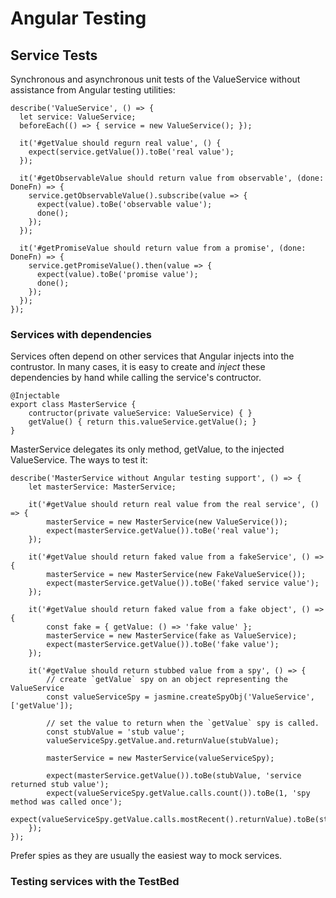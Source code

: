# Angular Testing

## Service Tests

Synchronous and asynchronous unit tests of the ValueService without assistance from Angular testing utilities:

    describe('ValueService', () => {
      let service: ValueService;
      beforeEach(() => { service = new ValueService(); });

      it('#getValue should regurn real value', () {
        expect(service.getValue()).toBe('real value');
      });

      it('#getObservableValue should return value from observable', (done: DoneFn) => {
        service.getObservableValue().subscribe(value => {
          expect(value).toBe('observable value');
          done();
        });
      });

      it('#getPromiseValue should return value from a promise', (done: DoneFn) => {
        service.getPromiseValue().then(value => {
          expect(value).toBe('promise value');
          done();
        });
      });
    });
  
### Services with dependencies
  
Services often depend on other services that Angular injects into the contrustor. In many cases, it is easy to create and *inject* these dependencies by hand while calling the service's contructor.

    @Injectable
    export class MasterService {
        contructor(private valueService: ValueService) { }
        getValue() { return this.valueService.getValue(); }
    }
    
MasterService delegates its only method, getValue, to the injected ValueService. The ways to test it:

    describe('MasterService without Angular testing support', () => {
        let masterService: MasterService;
        
        it('#getValue should return real value from the real service', () => {
            masterService = new MasterService(new ValueService());
            expect(masterService.getValue()).toBe('real value');
        });
        
        it('#getValue should return faked value from a fakeService', () => {
            masterService = new MasterService(new FakeValueService());
            expect(masterService.getValue()).toBe('faked service value');
        });
        
        it('#getValue should return faked value from a fake object', () => {
            const fake = { getValue: () => 'fake value' };
            masterService = new MasterService(fake as ValueService);
            expect(masterService.getValue()).toBe('fake value');            
        });

        it('#getValue should return stubbed value from a spy', () => {
            // create `getValue` spy on an object representing the ValueService
            const valueServiceSpy = jasmine.createSpyObj('ValueService', ['getValue']);
            
            // set the value to return when the `getValue` spy is called.
            const stubValue = 'stub value';
            valueServiceSpy.getValue.and.returnValue(stubValue);
            
            masterService = new MasterService(valueServiceSpy);
            
            expect(masterService.getValue()).toBe(stubValue, 'service returned stub value');
            expect(valueServiceSpy.getValue.calls.count()).toBe(1, 'spy method was called once');
            expect(valueServiceSpy.getValue.calls.mostRecent().returnValue).toBe(stubValue);
        });
    });
    
Prefer spies as they are usually the easiest way to mock services.

### Testing services with the TestBed

